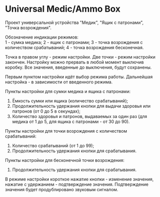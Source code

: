 # Universal Medic/Ammo Box
Проект универсальной устройства "Медик", "Ящик с патронами", "Точка возрождения".

Обозначение индикации режимов:<br>
1 - сумка медика;
2 - ящик с патронами;
3 - точка возрождения с количеством срабатываний;
4 - точка возрождения бесконечная.

Точка в правом углу - режим настройки.
Две точки - режим настройки закончен.
Настройку можно прервать в любой момент выключив коробку. Все значения, введенные до выключения, будут сохранены.

Первым пунктом настройки идёт выбор режима работы. Дальнейшая настройка - в зависимости от введенного режима.

Пункты настройки для сумки медика и ящика с патронами:
1. Ёмкость сумки или ящика (количество срабатываний);
2. Продолжительность удержания кнопки для выдачи здоровья или патронов (от 0 до 5 в секундах);
3. Количество здоровья и патронов, выдаваемых за один раз (для медика от 1 до 5, для ящика с патронами - от 30 до 90).

Пункты настройки для точки возрождения с количеством срабатываний:
1. Количество срабатываний (от 1 до 99);
2. Продолжительность удержания кнопки для срабатывания.

Пункты настройки для бесконечной точки возрождения:
1. Продолжительность удержания кнопки для срабатывания.

В режиме настройки короткое нажатие кнопки - изменение значения, нажатие с удержанием - подтверждение значения. Подтверждение значения будет продублировано звуковым сигналом.
